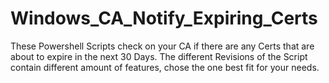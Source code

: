 # Windows_CA_Notify_Expiring_Certs
These Powershell Scripts check on your CA if there are any Certs that are about to expire in the next 30 Days. The different Revisions of the Script contain different amount of features, chose the one best fit for your needs. 
